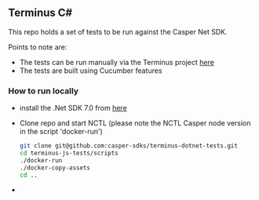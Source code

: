 ## Terminus C#

This repo holds a set of tests to be run against the Casper Net SDK.

Points to note are:

- The tests can be run manually via the Terminus project [here](https://github.com/casper-sdks/terminus) 
- The tests are built using Cucumber features


### How to run locally

- install the .Net SDK 7.0 from [here](https://dotnet.microsoft.com/en-us/download/dotnet/7.0)
- Clone repo and start NCTL (please note the NCTL Casper node version in the script 'docker-run')

    ```bash
    git clone git@github.com:casper-sdks/terminus-dotnet-tests.git
    cd terminus-js-tests/scripts
    ./docker-run
    ./docker-copy-assets
    cd ..
    ```
- 
